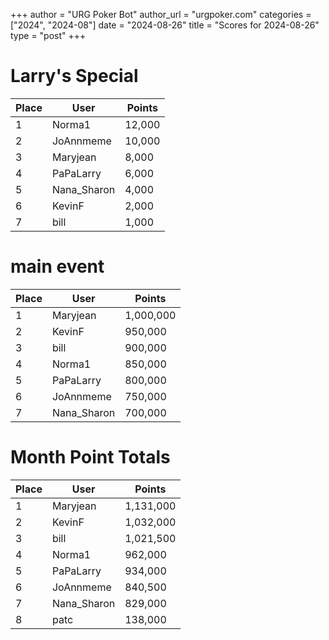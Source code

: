 +++
author = "URG Poker Bot"
author_url = "urgpoker.com"
categories = ["2024", "2024-08"]
date = "2024-08-26"
title = "Scores for 2024-08-26"
type = "post"
+++
# Larry's Special

| Place | User | Points |
|-------|------|--------|
| 1 | Norma1 | 12,000 |
| 2 | JoAnnmeme | 10,000 |
| 3 | Maryjean | 8,000 |
| 4 | PaPaLarry | 6,000 |
| 5 | Nana_Sharon | 4,000 |
| 6 | KevinF | 2,000 |
| 7 | bill | 1,000 |

# main event

| Place | User | Points |
|-------|------|--------|
| 1 | Maryjean | 1,000,000 |
| 2 | KevinF | 950,000 |
| 3 | bill | 900,000 |
| 4 | Norma1 | 850,000 |
| 5 | PaPaLarry | 800,000 |
| 6 | JoAnnmeme | 750,000 |
| 7 | Nana_Sharon | 700,000 |

# Month Point Totals

| Place | User | Points |
|-------|------|--------|
| 1 | Maryjean | 1,131,000 |
| 2 | KevinF | 1,032,000 |
| 3 | bill | 1,021,500 |
| 4 | Norma1 | 962,000 |
| 5 | PaPaLarry | 934,000 |
| 6 | JoAnnmeme | 840,500 |
| 7 | Nana_Sharon | 829,000 |
| 8 | patc | 138,000 |
